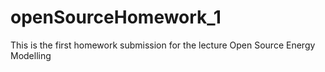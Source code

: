 # openSourceHomework_1

This is the first homework submission for the lecture Open Source Energy Modelling
